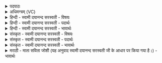 <details><summary>पदपाठः</summary>

उ॒प॒या॒मगृ॑हीत॒ इत्यु॑पया॒मऽगृ॑हीतः। अ॒सि॒। आ॒दि॒त्येभ्यः॑। त्वा॒। विष्णो॒ऽइति॒ विष्णो॒। उ॒रु॒गा॒येत्यु॑रुऽगाय। ए॒षः। ते॒। सोमः॑। तम्। र॒क्ष॒स्व॒। मा। त्वा॒। द॒भ॒न्। १।
</details>

<details><summary>अधिमन्त्रम् (VC)</summary>

- बृहस्पतिस्सोमो देवता
- आङ्गिरस ऋषिः
- आर्ची पङ्क्तिः
- पञ्चमः
</details>

<details><summary>हिन्दी - स्वामी दयानन्द सरस्वती - विषयः</summary>

उसके प्रथम मन्त्र में गृहस्थ धर्म के लिये ब्रह्मचारिणी कन्या को कुमार ब्रह्मचारी का ग्रहण करना चाहिये, यह अगले मन्त्र में उपदेश किया है ॥
</details>

<details><summary>हिन्दी - स्वामी दयानन्द सरस्वती - पदार्थः</summary>

पदार्थान्वयभाषाः -  हे कुमार ब्रह्मचारिन् ! चौबीस वर्ष पर्यन्त ब्रह्मचर्य सेवनेवाली मैं (आदित्येभ्यः) जिन्होंने अड़तालीस वर्ष तक ब्रह्मचर्य सेवन किया है, उन सज्जनों की सभा में (त्वा) अड़तालीस वर्ष ब्रह्मचर्य सेवन करनेवाले आप को स्वीकार करती हूँ, आप (उपयामगृहीतः) शास्त्र के नियम और उपनियमों को ग्रहण करनेवाले (असि) हो। हे (विष्णो) समस्त श्रेष्ठ विद्या, गुण, कर्म और स्वभाववाले श्रेष्ठजन ! (ते) आपका (एषः) यह गृहस्थाश्रम (सोमः) सोमलता आदि के तुल्य ऐश्वर्य का बढ़ानेवाला है, (तम्) उसकी (रक्षस्व) रक्षा करें। हे (उरुगाय) बहुत शास्त्रों को पढ़नेवाले ! (त्वा) आप को काम के बाण जैसे (मा दभन्) दुःख देनेवाले न होवें, वैसा साधन कीजिये ॥१॥
</details>

<details><summary>हिन्दी - स्वामी दयानन्द सरस्वती - भावार्थः</summary>

भावार्थभाषाः -  सब ब्रह्मचर्याश्रम सेवन की हुई युवती कन्याओं को ऐसी आकाङ्क्षा अवश्य रखनी चाहिये कि अपने सदृश रूप, गुण, कर्म, स्वभाव और विद्यावाला, अपने से अधिक बलयुक्त, अपनी इच्छा के योग्य, अन्तःकरण से जिस पर विशेष प्रीति हो, ऐसे पति को स्वयंवर विधि से स्वीकार करके उसकी सेवा किया करें। ऐसे ही कुमार ब्रह्मचारी लोगों को भी चाहिये कि अपने-अपने समान युवती स्त्रियों का पाणिग्रहण करें। इस प्रकार दोनों स्त्री-पुरुषों को सनातन गृहस्थों के धर्म का पालन करना चाहिये और परस्पर अत्यन्त विषय की लोलुपता तथा वीर्य का विनाश कभी न करें, किन्तु सदा ऋतगामी हों। दश सन्तानों को उत्पन्न करें, उन्हें अच्छी शिक्षा देकर, अपने ऐश्वर्य की वृद्धि कर प्रीतिपूर्वक रमण करें, जैसे आपस में एक से दूसरे का वियोग, अप्रीति और व्यभिचार आदि दोष न हों, वैसा वर्त्ताव वर्त कर आपस में एक दूसरे की रक्षा सब प्रकार सब काल में किया करें ॥१॥
</details>

<details><summary>संस्कृत - स्वामी दयानन्द सरस्वती - विषयः</summary>

तस्य प्रथममन्त्रेण गृहस्थधर्माय ब्रह्मचारिण्या कन्यया कुमारो ब्रह्मचारी स्वीकरणीय इत्युपदिश्यते ॥
</details>

<details><summary>संस्कृत - स्वामी दयानन्द सरस्वती - पदार्थः</summary>

पदार्थान्वयभाषाः -  हे कुमारब्रह्मचारिन् ! सेवितचतुर्विंशतिवर्षब्रह्मचर्या ब्रह्मचारिण्यहमादित्येभ्यः त्वामङ्गीकरोमि, त्वमुपयामगृहीतोऽसि। हे विष्णो ! ते तवैष सोमोऽस्ति, तं त्वं रक्ष। हे उरुगाय ! त्वां कामबाणा मा दभन् मा हिंसन्तु ॥१॥
</details>

<details><summary>संस्कृत - स्वामी दयानन्द सरस्वती - भावार्थः</summary>

भावार्थभाषाः -  सर्वासां सेवितब्रह्मचर्याणां युवतीनां कन्यानामिदमवश्यमीप्सितव्यम्। ताः स्वस्वसदृशरूपगुण- कर्मस्वभावविद्यान् बलाधिकान् स्वाभीष्टान् हृद्यान् पतीन् स्वयंवरविधिनोरीकृत्य परिचरेयुः। एवं ब्रह्मचारिभिरपि स्वतुल्ययुवत्यः स्त्रीत्वेनाङ्गीकर्त्तव्याः। एवं द्वाभ्यां सनातनो गृहस्थधर्मः पालनीयः। परस्परमत्यन्तं विषयभोगलोलुपतावीर्यक्षयाः कदाचिन्न विधेयाः, किन्तु सदर्त्तुगामिनौ सन्तौ दश सन्तानानुत्पाद्य तान् सुशिक्ष्यैश्वर्यमुन्नीय प्रीत्या रमेताम्। यथा इतरेतरस्मिन्नप्रसन्नता वियोगव्यभिचारादयो दोषा न भवेयुः, तथानुष्ठाय परस्परं सर्वथा सर्वदा रक्षा कार्या ॥१॥
</details>

<details><summary>मराठी - माता सविता जोशी (यह अनुवाद स्वामी दयानन्द सरस्वती जी के आधार पर किया गया है।) - भावार्थः</summary>

भावार्थभाषाः -  सर्व ब्रह्मचारिणी कन्यांनी अशी अपेक्षा बाळगावी की, आपले रूप, गुण, कर्म, स्वभाव जसा असेल त्याप्रमाणे विद्वान, बलवान व अंतःकरणापासून ज्याच्याबद्दल प्रीती वाटेल असा इच्छित पती स्वयंवर पद्धतीने निवडावा व त्याची सेवा करावी. तसेच ब्रह्मचारी युवकांनी आपल्यासारख्याच युवतीबरोबर विवाह करावा. त्याप्रमाणे स्त्री-पुरुषांनी सनातन गृहस्थ धर्माचे पालन करावे व विषयलंपट न बनता वीर्याचे रक्षण करावे. सदैव ऋतुगामी असावे. (इच्छा असेल तर) दहा संतानांना जन्म द्यावा, त्यांना चांगले शिक्षण देऊन ऐश्वर्य वाढवून जीवन प्रीतिपूर्वक घालवावे. एकमेकांचा वियोग घडू नये, अप्रीती निर्माण होता कामा नये व व्यभिचार करू नये. याप्रमाणे वर्तन ठेवावे व सर्वकाळी सर्व प्रकारे परस्परांचे रक्षण करावे.
</details>
